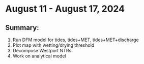 # August 11 - August 17, 2024

## Summary:
1) Run DFM model for tides, tides+MET, tides+MET+discharge
2) Plot map with wetting/drying threshold
3) Decompose Westport NTRs
4) Work on analytical model
